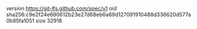 version https://git-lfs.github.com/spec/v1
oid sha256:c9e2f24e690612b23e27d68eb6a69d127091910488d336620d577a0b85fa1051
size 32918
